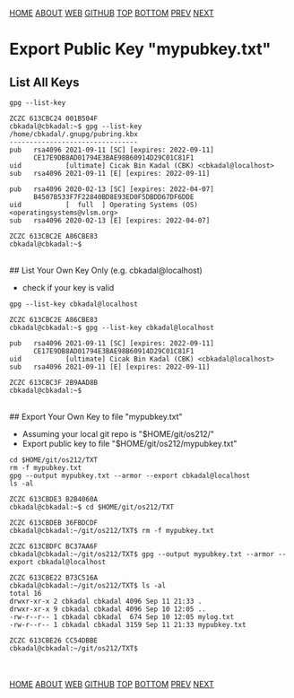 ---
---
[HOME](index.md)
[ABOUT](README.md)
[WEB](https://osp4diss.vlsm.org/)
[GITHUB](https://github.com/UI-FASILKOM-OS/osp4diss/)
[TOP](#)
[BOTTOM](#endofpage)
[PREV](W02-03.md)
[NEXT](index.md#idx07)

# Export Public Key "mypubkey.txt"

## List All Keys

```
gpg --list-key

```

```
ZCZC 613CBC24 001B504F
cbkadal@cbkadal:~$ gpg --list-key
/home/cbkadal/.gnupg/pubring.kbx
--------------------------------
pub   rsa4096 2021-09-11 [SC] [expires: 2022-09-11]
      CE17E9DB8AD01794E3BAE98B60914D29C01C81F1
uid           [ultimate] Cicak Bin Kadal (CBK) <cbkadal@localhost>
sub   rsa4096 2021-09-11 [E] [expires: 2022-09-11]

pub   rsa4096 2020-02-13 [SC] [expires: 2022-04-07]
      B4507B533F7F22840BD8E93ED0F5DBDD67DF6DDE
uid           [  full  ] Operating Systems (OS) <operatingsystems@vlsm.org>
sub   rsa4096 2020-02-13 [E] [expires: 2022-04-07]

ZCZC 613CBC2E A86CBE83
cbkadal@cbkadal:~$

```

<br>
## List Your Own Key Only (e.g. cbkadal@localhost)

* check if your key is valid

```
gpg --list-key cbkadal@localhost

```

```
ZCZC 613CBC2E A86CBE83
cbkadal@cbkadal:~$ gpg --list-key cbkadal@localhost

pub   rsa4096 2021-09-11 [SC] [expires: 2022-09-11]
      CE17E9DB8AD01794E3BAE98B60914D29C01C81F1
uid           [ultimate] Cicak Bin Kadal (CBK) <cbkadal@localhost>
sub   rsa4096 2021-09-11 [E] [expires: 2022-09-11]

ZCZC 613CBC3F 2B9AAD8B
cbkadal@cbkadal:~$ 

```

<br>
## Export Your Own Key to file "mypubkey.txt"

* Assuming your local git repo is "$HOME/git/os212/"
* Export public key to file "$HOME/git/os212/mypubkey.txt"

```
cd $HOME/git/os212/TXT
rm -f mypubkey.txt
gpg --output mypubkey.txt --armor --export cbkadal@localhost
ls -al

```

```
ZCZC 613CBDE3 B2B4060A
cbkadal@cbkadal:~$ cd $HOME/git/os212/TXT

ZCZC 613CBDEB 36FBDCDF
cbkadal@cbkadal:~/git/os212/TXT$ rm -f mypubkey.txt

ZCZC 613CBDFC BC37AA6F
cbkadal@cbkadal:~/git/os212/TXT$ gpg --output mypubkey.txt --armor --export cbkadal@localhost

ZCZC 613CBE22 B73C516A
cbkadal@cbkadal:~/git/os212/TXT$ ls -al
total 16
drwxr-xr-x 2 cbkadal cbkadal 4096 Sep 11 21:33 .
drwxr-xr-x 9 cbkadal cbkadal 4096 Sep 10 12:05 ..
-rw-r--r-- 1 cbkadal cbkadal  674 Sep 10 12:05 mylog.txt
-rw-r--r-- 1 cbkadal cbkadal 3159 Sep 11 21:33 mypubkey.txt

ZCZC 613CBE26 CC54DBBE
cbkadal@cbkadal:~/git/os212/TXT$

```

<br id="endofpage"><br>
[HOME](index.md)
[ABOUT](README.md)
[WEB](https://osp4diss.vlsm.org/)
[GITHUB](https://github.com/UI-FASILKOM-OS/osp4diss/)
[TOP](#)
[BOTTOM](#endofpage)
[PREV](W02-03.md)
[NEXT](index.md#idx07)

